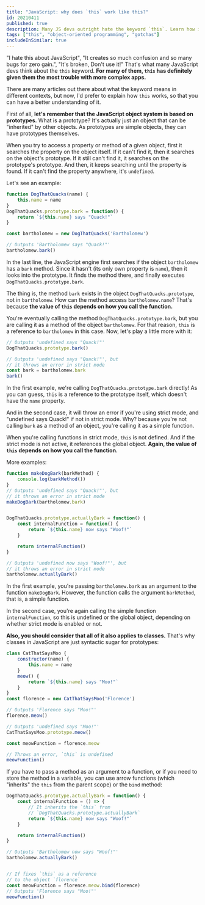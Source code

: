 ```yaml
---
title: "JavaScript: why does `this` work like this?"
id: 20210411
published: true
description: Many JS devs outright hate the keyword `this`. Learn how it works, so you can understand it.
tags: ["this", "object-oriented programming", "gotchas"]
includeInSimilar: true
---
```


"I hate this about JavaScript", "It creates so much confusion and so many bugs for zero gain.", "It's broken, Don't use it!" That's what many JavaScript devs think about the `this` keyword. **For many of them, `this` has definitely given them the most trouble with more complex apps.**

There are many articles out there about what the keyword means in different contexts, but now, I'd prefer to explain how `this` works, so that you can have a better understanding of it.

First of all, **let's remember that the JavaScript object system is based on prototypes.** What is a prototype? It's actually just an object that can be "inherited" by other objects. As prototypes are simple objects, they can have prototypes themselves.

When you try to access a property or method of a given object, first it searches the property on the object itself. If it can't find it, then it searches on the object's prototype. If it still can't find it, it searches on the prototype's prototype. And then, it keeps searching until the property is found. If it can't find the property anywhere, it's `undefined`.

Let's see an example:

```javascript
function DogThatQuacks(name) {
    this.name = name
}
DogThatQuacks.prototype.bark = function() {
    return `${this.name} says "Quack!"`
}

const bartholomew = new DogThatQuacks('Bartholomew')

// Outputs 'Bartholomew says "Quack!"'
bartholomew.bark() 
```

In the last line, the JavaScript engine first searches if the object `bartholomew` has a `bark` method. Since it hasn't (its only own property is `name`), then it looks into the prototype. It finds the method there, and finally executes `DogThatQuacks.prototype.bark`.

The thing is, the method `bark` exists in the object `DogThatQuacks.prototype`, not in `bartholomew`. How can the method access `bartholomew.name`? That's because **the value of `this` depends on how you call the function.**

You're eventually calling the method `DogThatQuacks.prototype.bark`, but you are calling it as a method of the object `bartholomew`. For that reason, `this` is a reference to `bartholomew` in this case. Now, let's play a little more with it:

```javascript
// Outputs 'undefined says "Quack!"'
DogThatQuacks.prototype.bark()

// Outputs 'undefined says "Quack!"', but
// it throws an error in strict mode
const bark = bartholomew.bark
bark()
```

In the first example, we're calling `DogThatQuacks.prototype.bark` directly! As you can guess, `this` is a reference to the prototype itself, which doesn't have the `name` property.

And in the second case, it will throw an error if you're using strict mode, and "undefined says Quack!" if not in strict mode. Why? because you're not calling `bark` as a method of an object, you're calling it as a simple function.

When you're calling functions in strict mode, `this` is not defined. And if the strict mode is not active, it references the global object. **Again, the value of `this` depends on how you call the function.**

More examples:
```javascript
function makeDogBark(barkMethod) {
    console.log(barkMethod())
}
// Outputs 'undefined says "Quack!"', but
// it throws an error in strict mode
makeDogBark(bartholomew.bark)


DogThatQuacks.prototype.actuallyBark = function() {
    const internalFunction = function() {
        return `${this.name} now says "Woof!"`
    }

    return internalFunction()
}

// Outputs 'undefined now says "Woof!"', but
// it throws an error in strict mode
bartholomew.actuallyBark()
```
In the first example, you're passing `bartholomew.bark` as an argument to the function `makeDogBark`. However, the function calls the argument `barkMethod`, that is, a simple function. 

In the second case, you're again calling the simple function `internalFunction`, so this is undefined or the global object, depending on whether strict mode is enabled or not.

**Also, you should consider that all of it also applies to classes.** That's why classes in JavaScript are just syntactic sugar for prototypes:
```javascript
class CatThatSaysMoo {
    constructor(name) {
        this.name = name
    }
    meow() {
        return `${this.name} says "Moo!"`
    }
}
const florence = new CatThatSaysMoo('Florence')

// Outputs 'Florence says "Moo!"'
florence.meow()

// Outputs 'undefined says "Moo!"'
CatThatSaysMoo.prototype.meow()

const meowFunction = florence.meow

// Throws an error, `this` is undefined
meowFunction()
```

If you have to pass a method as an argument to a function, or if you need to store the method in a variable, you can use arrow functions (which "inherits" the `this` from the parent scope) or the `bind` method:

```javascript
DogThatQuacks.prototype.actuallyBark = function() {
    const internalFunction = () => {
        // It inherits the `this` from
        // `DogThatQuacks.prototype.actuallyBark`
        return `${this.name} now says "Woof!"`
    }

    return internalFunction()
}

// Outputs 'Bartholomew now says "Woof!"'
bartholomew.actuallyBark()


// If fixes `this` as a reference
// to the object `florence`
const meowFunction = florence.meow.bind(florence)
// Outputs 'Florence says "Moo!"'
meowFunction()
```